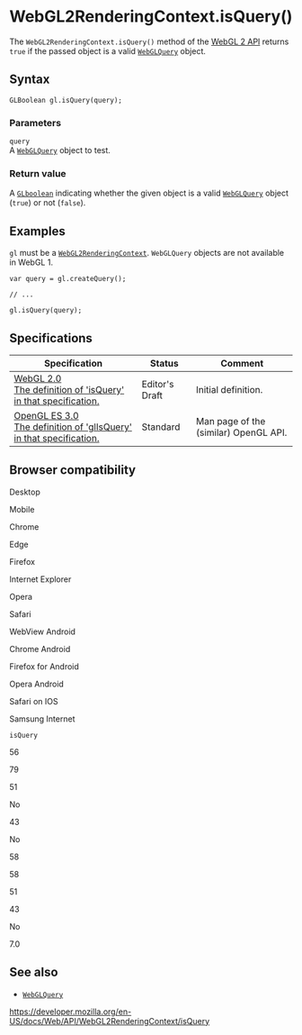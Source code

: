 WebGL2RenderingContext.isQuery()
================================

The `WebGL2RenderingContext.isQuery()` method of the [WebGL 2 API](../webgl_api) returns `true` if the passed object is a valid [`WebGLQuery`](../webglquery) object.

Syntax
------

    GLBoolean gl.isQuery(query);

### Parameters

`query`  
A [`WebGLQuery`](../webglquery) object to test.

### Return value

A [`GLboolean`](../webgl_api/types) indicating whether the given object is a valid [`WebGLQuery`](../webglquery) object (`true`) or not (`false`).

Examples
--------

`gl` must be a [`WebGL2RenderingContext`](../webgl2renderingcontext). `WebGLQuery` objects are not available in WebGL 1.

    var query = gl.createQuery();

    // ...

    gl.isQuery(query);

Specifications
--------------

<table><thead><tr class="header"><th>Specification</th><th>Status</th><th>Comment</th></tr></thead><tbody><tr class="odd"><td><a href="https://www.khronos.org/registry/webgl/specs/latest/2.0/#3.7.12">WebGL 2.0<br />
<span class="small">The definition of 'isQuery' in that specification.</span></a></td><td><span class="spec-ed">Editor's Draft</span></td><td>Initial definition.</td></tr><tr class="even"><td><a href="https://www.khronos.org/opengles/sdk/docs/man3/html/glIsQuery.xhtml">OpenGL ES 3.0<br />
<span class="small">The definition of 'glIsQuery' in that specification.</span></a></td><td><span class="spec-standard">Standard</span></td><td>Man page of the (similar) OpenGL API.</td></tr></tbody></table>

Browser compatibility
---------------------

Desktop

Mobile

Chrome

Edge

Firefox

Internet Explorer

Opera

Safari

WebView Android

Chrome Android

Firefox for Android

Opera Android

Safari on IOS

Samsung Internet

`isQuery`

56

79

51

No

43

No

58

58

51

43

No

7.0

See also
--------

-   [`WebGLQuery`](../webglquery)

<a href="https://developer.mozilla.org/en-US/docs/Web/API/WebGL2RenderingContext/isQuery" class="_attribution-link">https://developer.mozilla.org/en-US/docs/Web/API/WebGL2RenderingContext/isQuery</a>
